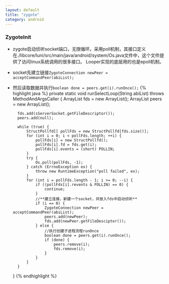 ```yaml
---
layout: default
title: "zygote"
category: android
---
```


### ZygoteInit


* zygote启动侦听socket端口，无限循环。采用poll机制，其接口定义在./libcore/luni/src/main/java/android/system/Os.java文件中，这个文件提供了访问linux系统调用的很多接口。
Looper实现的底层用的也是epoll机制。 
* socket先建立链接`ZygoteConnection newPeer = acceptCommandPeer(abiList);`
* 然后读取数据并执行`boolean done = peers.get(i).runOnce();`
{% highlight java %}
    private static void runSelectLoop(String abiList) throws MethodAndArgsCaller {
        ArrayList<FileDescriptor> fds = new ArrayList<FileDescriptor>();
        ArrayList<ZygoteConnection> peers = new ArrayList<ZygoteConnection>();

        fds.add(sServerSocket.getFileDescriptor());
        peers.add(null);
       
        while (true) {
            StructPollfd[] pollFds = new StructPollfd[fds.size()];
            for (int i = 0; i < pollFds.length; ++i) {
                pollFds[i] = new StructPollfd();
                pollFds[i].fd = fds.get(i);
                pollFds[i].events = (short) POLLIN;
            }
            try {
                Os.poll(pollFds, -1);
            } catch (ErrnoException ex) {
                throw new RuntimeException("poll failed", ex);
            }
            for (int i = pollFds.length - 1; i >= 0; --i) {
                if ((pollFds[i].revents & POLLIN) == 0) {
                    continue;
                }
                //**建立连接，新建一个socket，并放入fds中启动侦听**
                if (i == 0) {
                    ZygoteConnection newPeer = acceptCommandPeer(abiList);
                    peers.add(newPeer);
                    fds.add(newPeer.getFileDesciptor());
                } else {
                    //执行创建子进程流程runOnce
                    boolean done = peers.get(i).runOnce();
                    if (done) {
                        peers.remove(i);
                        fds.remove(i);
                    }
                }
            }
        }
    }
{% endhighlight %}